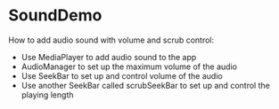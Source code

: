 # SoundDemo
How to add audio sound with volume and scrub control:
- Use MediaPlayer to add audio sound to the app
- AudioManager to set up the maximum volume of the audio
- Use SeekBar to set up and control volume of the audio
- Use another SeekBar called scrubSeekBar to set up and control the playing length
